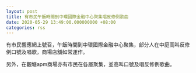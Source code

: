```yaml
---
layout: post
title: 有市民午飯時間到中環國際金融中心聚集唱反修例歌曲
date: 2020-05-29 13:49:00.000000000 +08:00
categories: rss
---
```


有巿民響應網上號召，午飯時間到中環國際金融中心聚集，部分人在中庭高叫反修例口號及唱歌，商場店舖如常運作。

另外，在觀塘apm商場亦有市民在各層聚集，並高叫口號及唱反修例歌曲。

